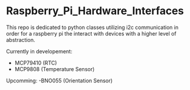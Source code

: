 # Raspberry_Pi_Hardware_Interfaces

This repo is dedicated to python classes utilizing i2c communication in order for a raspberry pi the interact with devices with a higher level of abstraction.

Currently in developement:
- MCP79410 (RTC)
- MCP9808 (Temperature Sensor)

Upcomming:
-BNO055 (Orientation Sensor)

